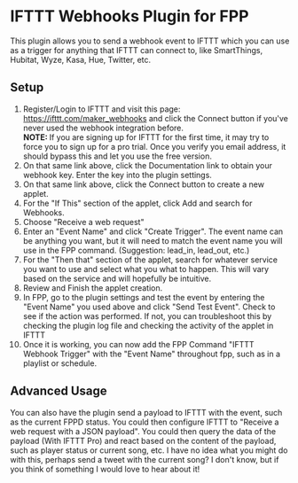 # IFTTT Webhooks Plugin for FPP
This plugin allows you to send a webhook event to IFTTT which you can use as a trigger for anything that IFTTT can connect to, like SmartThings, Hubitat, Wyze, Kasa, Hue, Twitter, etc.

## Setup
1. Register/Login to IFTTT and visit this page: <a href="https://ifttt.com/maker_webhooks" target="_blank">https://ifttt.com/maker_webhooks</a> and click the Connect button if you've never used the webhook integration before.<br /><strong>NOTE: </strong>If you are signing up for IFTTT for the first time, it may try to force you to sign up for a pro trial. Once you verify you email address, it should bypass this and let you use the free version.
1. On that same link above, click the Documentation link to obtain your webhook key. Enter the key into the plugin settings.
1. On that same link above, click the Connect button to create a new applet.
1. For the "If This" section of the applet, click Add and search for Webhooks.
1. Choose "Receive a web request"
1. Enter an "Event Name" and click "Create Trigger". The event name can be anything you want, but it will need to match the event name you will use in the FPP command. (Suggestion: lead_in, lead_out, etc.)
1. For the "Then that" section of the applet, search for whatever service you want to use and select what you what to happen. This will vary based on the service and will hopefully be intuitive.
1. Review and Finish the applet creation.
1. In FPP, go to the plugin settings and test the event by entering the "Event Name" you used above and click "Send Test Event". Check to see if the action was performed. If not, you can troubleshoot this by checking the plugin log file and checking the activity of the applet in IFTTT
1. Once it is working, you can now add the FPP Command "IFTTT Webhook Trigger" with the "Event Name" throughout fpp, such as in a playlist or schedule.

## Advanced Usage
You can also have the plugin send a payload to IFTTT with the event, such as the current FPPD status. You could then configure IFTTT to "Receive a web request with a JSON payload". You could then query the data of the payload (With IFTTT Pro) and react based on the content of the payload, such as player status or current song, etc. I have no idea what you might do with this, perhaps send a tweet with the current song? I don't know, but if you think of something I would love to hear about it!